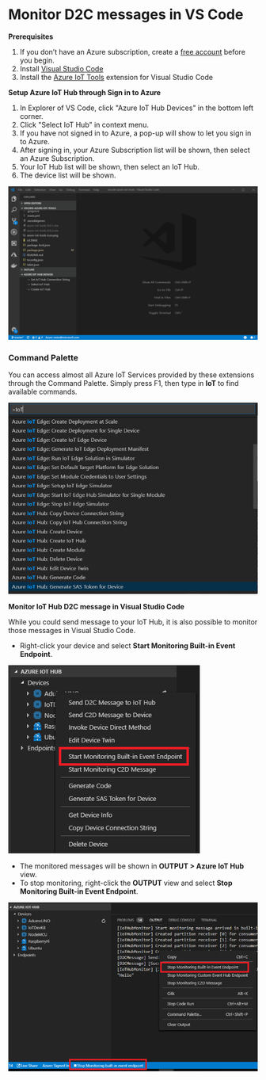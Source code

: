 # Monitor D2C messages in VS Code

**Prerequisites**

1. If you don’t have an Azure subscription, create a [free account](https://azure.microsoft.com/free/?WT.mc\_id=A261C142F) before you begin.
2. Install [Visual Studio Code](https://code.visualstudio.com/)
3. Install the [Azure IoT Tools](https://marketplace.visualstudio.com/items?itemName=vsciot-vscode.azure-iot-tools) extension for Visual Studio Code

**Setup Azure IoT Hub through Sign in to Azure**

1. In Explorer of VS Code, click "Azure IoT Hub Devices" in the bottom left corner.
2. Click "Select IoT Hub" in context menu.
3. If you have not signed in to Azure, a pop-up will show to let you sign in to Azure.
4. After signing in, your Azure Subscription list will be shown, then select an Azure Subscription.
5. Your IoT Hub list will be shown, then select an IoT Hub.
6. The device list will be shown.

![](../../.gitbook/assets/select-iothub.gif)

### Command Palette <a href="#command-palette" id="command-palette"></a>

You can access almost all Azure IoT Services provided by these extensions through the Command Palette. Simply press F1, then type in **IoT** to find available commands.

![](../../.gitbook/assets/command-palette.png)

**Monitor IoT Hub D2C message in Visual Studio Code**

While you could send message to your IoT Hub, it is also possible to monitor those messages in Visual Studio Code.

* Right-click your device and select **Start Monitoring Built-in Event Endpoint**.

![](<../../.gitbook/assets/start (1).png>)

* The monitored messages will be shown in **OUTPUT > Azure IoT Hub** view.
* To stop monitoring, right-click the **OUTPUT** view and select **Stop Monitoring Built-in Event Endpoint**.

![](<../../.gitbook/assets/stop (1).png>)
